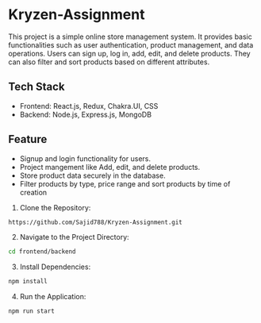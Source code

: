 # Kryzen-Assignment

This project is a simple online store management system. It provides basic functionalities such as user authentication, product management, and data operations. Users can sign up, log in, add, edit, and delete products. They can also filter and sort products based on different attributes.

## Tech Stack
- Frontend: React.js, Redux, Chakra.UI, CSS
- Backend: Node.js, Express.js, MongoDB

## Feature
- Signup and login functionality for users.
- Project mangement like Add, edit, and delete products.
- Store product data securely in the database.
- Filter products by type, price range and sort products by time of creation

1. Clone the Repository:

```bash
https://github.com/Sajid788/Kryzen-Assignment.git
```

2. Navigate to the Project Directory:

```bash
cd frontend/backend
```

3. Install Dependencies:

```bash
npm install
```

4. Run the Application:

```bash
npm run start
```